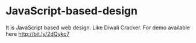  # JavaScript-based-design
It is JavaScript based web design. Like Diwali Cracker.
For demo available here http://bit.ly/2dQykc7
